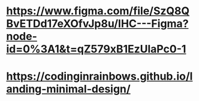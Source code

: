 # https://www.figma.com/file/SzQ8QBvETDd17eXOfvJp8u/IHC---Figma?node-id=0%3A1&t=qZ579xB1EzUlaPc0-1

# https://codinginrainbows.github.io/landing-minimal-design/
